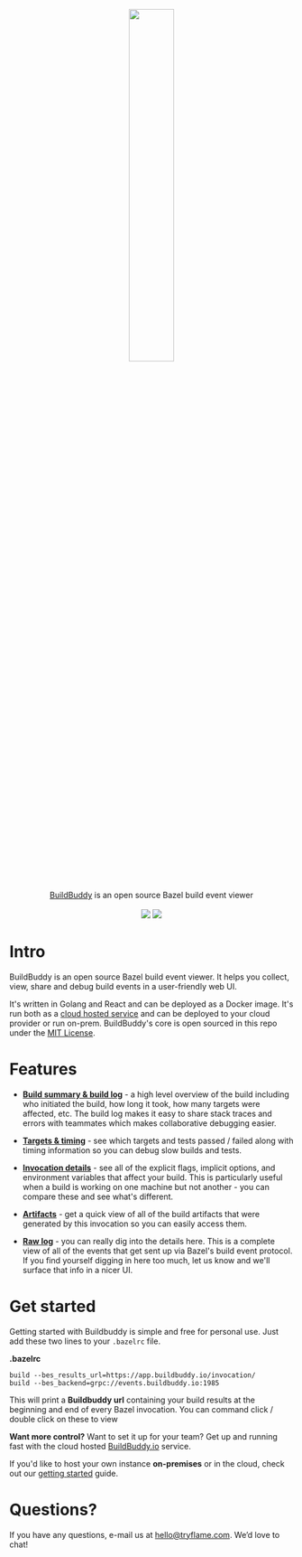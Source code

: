 <p align="center">
  <img width="40%" src="https://buildbuddy.io/images/header.png"><br/>
  <a href="https://buildbuddy.io">BuildBuddy</a> is an open source Bazel build event viewer<br/><br/>
  <img src="https://img.shields.io/badge/License-MIT-green.svg" />
  <img src="https://img.shields.io/github/workflow/status/tryflame/buildbuddy/CI" />
</p>

# Intro
BuildBuddy is an open source Bazel build event viewer. It helps you collect, view, share and debug build events in a user-friendly web UI.

It's written in Golang and React and can be deployed as a Docker image. It's run both as a [cloud hosted service](https://buildbuddy.io) and can be deployed to your cloud provider or run on-prem. BuildBuddy's core is open sourced in this repo under the [MIT License](https://github.com/tryflame/buildbuddy/blob/master/LICENSE).

# Features

- **[Build summary & build log](https://buildbuddy.io/preview/1-build_log.png)** - a high level overview of the build including who initiated the build, how long it took, how many targets were affected, etc. The build log makes it easy to share stack traces and errors with teammates which makes collaborative debugging easier.
 
- **[Targets & timing](https://buildbuddy.io/preview/2-targets.png)** - see which targets and tests passed / failed along with timing information so you can debug slow builds and tests.
 
- **[Invocation details](https://buildbuddy.io/preview/3-invocation_details.png)** - see all of the explicit flags, implicit options, and environment variables that affect your build. This is particularly useful when a build is working on one machine but not another - you can compare these and see what's different.
 
- **[Artifacts](https://buildbuddy.io/preview/4-artifacts.png)** - get a quick view of all of the build artifacts that were generated by this invocation so you can easily access them.
 
- **[Raw log](https://buildbuddy.io/preview/5-raw_log.png)** - you can really dig into the details here. This is a complete view of all of the events that get sent up via Bazel's build event protocol. If you find yourself digging in here too much, let us know and we'll surface that info in a nicer UI.

# Get started

Getting started with Buildbuddy is simple and free for personal use. Just add these two lines to your `.bazelrc` file.

**.bazelrc**
```
build --bes_results_url=https://app.buildbuddy.io/invocation/
build --bes_backend=grpc://events.buildbuddy.io:1985
```

This will print a **Buildbuddy url** containing your build results at the beginning and end of every Bazel invocation. You can command click / double click on these to view

**Want more control?** Want to set it up for your team? Get up and running fast with the cloud hosted [BuildBuddy.io](https://buildbuddy.io) service.

If you'd like to host your own instance **on-premises** or in the cloud, check out our [getting started](https://github.com/tryflame/buildbuddy/blob/master/SETUP.md) guide.

# Questions?
If you have any questions, e-mail us at hello@tryflame.com. We’d love to chat!
